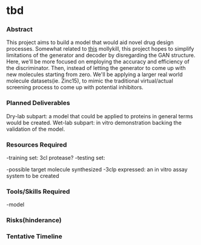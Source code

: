 # tbd

### Abstract

This project aims to build a model that would aid novel drug design processes. Somewhat related to [this](https://github.com/susanzhang233/mollykill) mollykill, this project hopes to simplify limitations of the generator and decoder by disregarding the GAN structure. Here, we'll be more focused on employing the accuracy and efficiency of the discriminator. Then, instead of letting the generator to come up with new molecules starting from zero. We'll be applying a larger real world molecule datasets(ie. Zinc15), to mimic the traditional virtual/actual screening process to come up with potential inhibitors.


### Planned Deliverables
Dry-lab subpart: a model that could be applied to proteins in general terms would be created.
Wet-lab subpart: in vitro demonstration backing the validation of the model.


### Resources Required
-training set: 3cl protease?
-testing set: 

-possible target molecule synthesized
-3clp expressed: an in vitro assay system to be created


### Tools/Skills Required
-model 



### Risks(hinderance)

### Tentative Timeline